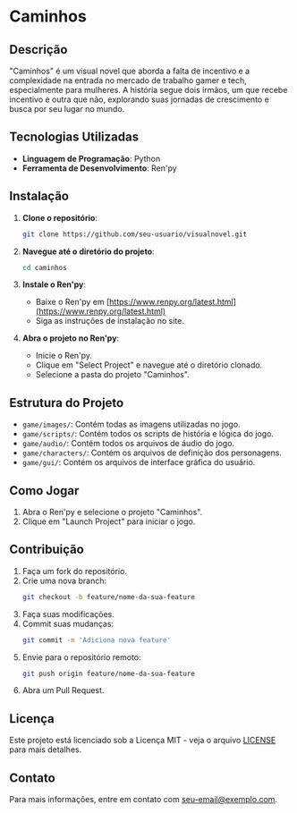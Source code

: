 # Caminhos

## Descrição

"Caminhos" é um visual novel que aborda a falta de incentivo e a complexidade na entrada no mercado de trabalho gamer e tech, especialmente para mulheres. A história segue dois irmãos, um que recebe incentivo e outra que não, explorando suas jornadas de crescimento e busca por seu lugar no mundo.

## Tecnologias Utilizadas

- **Linguagem de Programação**: Python
- **Ferramenta de Desenvolvimento**: Ren'py

## Instalação

1. **Clone o repositório**:
    ```bash
    git clone https://github.com/seu-usuario/visualnovel.git
    ```

2. **Navegue até o diretório do projeto**:
    ```bash
    cd caminhos
    ```

3. **Instale o Ren'py**:
    - Baixe o Ren'py em [https://www.renpy.org/latest.html](https://www.renpy.org/latest.html)
    - Siga as instruções de instalação no site.

4. **Abra o projeto no Ren'py**:
    - Inicie o Ren'py.
    - Clique em "Select Project" e navegue até o diretório clonado.
    - Selecione a pasta do projeto "Caminhos".

## Estrutura do Projeto

- `game/images/`: Contém todas as imagens utilizadas no jogo.
- `game/scripts/`: Contém todos os scripts de história e lógica do jogo.
- `game/audio/`: Contém todos os arquivos de áudio do jogo.
- `game/characters/`: Contém os arquivos de definição dos personagens.
- `game/gui/`: Contém os arquivos de interface gráfica do usuário.

## Como Jogar

1. Abra o Ren'py e selecione o projeto "Caminhos".
2. Clique em "Launch Project" para iniciar o jogo.

## Contribuição

1. Faça um fork do repositório.
2. Crie uma nova branch:
    ```bash
    git checkout -b feature/nome-da-sua-feature
    ```
3. Faça suas modificações.
4. Commit suas mudanças:
    ```bash
    git commit -m 'Adiciona nova feature'
    ```
5. Envie para o repositório remoto:
    ```bash
    git push origin feature/nome-da-sua-feature
    ```
6. Abra um Pull Request.

## Licença

Este projeto está licenciado sob a Licença MIT - veja o arquivo [LICENSE](LICENSE) para mais detalhes.

## Contato

Para mais informações, entre em contato com [seu-email@exemplo.com](mailto:seu-email@exemplo.com).

